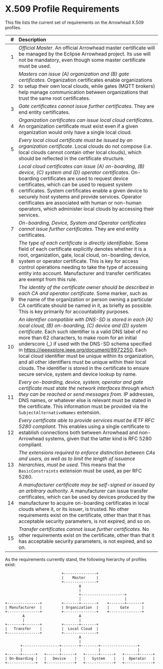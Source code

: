 # X.509 Profile Requirements

This file lists the current set of requirements on the Arrowhead X.509 profiles.

|   # | Description |
|----:|:------------|
|   1 | _Official Master_. An official Arrowhead master certificate will be managed by the Eclipse Arrowhead project. Its use will not be mandatory, even though some master certificate must be used.
|   2 | _Masters can issue (A) organization and (B) gate certificates_. Organization certificates enable organizations to setup their own local clouds, while gates (MQTT brokers) help manage communication between organizations that trust the same root certificates.
|   3 | _Gate certificates cannot issue further certificates_. They are end entity certificates.
|   4 | _Organization certificates can issue local cloud certificates_. An organization certificate must exist even if a given organization would only have a single local cloud.
|   5 | _Every local cloud certificate must be issued by an organization certificate_. Local clouds do not compose (i.e. local clouds cannot contain other local clouds), which should be reflected in the certificate structure.
|   6 | _Local cloud certificates can issue (A) on-boarding, (B) device, (C) system and (D) operator certificates_. On-boarding certificates are used to request device certificates, which can be used to request system certificates. System certificates enable a given device to securely host systems and provide services. Operator certificates are associated with human or non-human operators, which administer local clouds by accessing their services.
|   7 | _On-boarding, Device, System and Operator certificates cannot issue further certificates_. They are end entity certificates.
|   8 | _The type of each certificate is directly identifiable_. Some field of each certificate explicitly denotes whether it is a root, organization, gate, local cloud, on-boarding, device, system or operator certificate. This is key for access control operations needing to take the type of accessing entity into account. Manufacturer and transfer certificates are exempt from this rule.
|   9 | _The identity of the certificate owner should be described in each CA and operator certificate_. Some marker, such as the name of the organization or person owning a particular CA certificate should be named in it, as briefly as possible. This is key primarily for accountability purposes.
|  10 | _An identifier compatible with DNS-SD is stored in each (A) local cloud, (B) on-boarding, (C) device and (D) system certificate_. Each such identifier is a valid DNS label of no more than 62 characters, to make room for an initial underscore (_) if used with the DNS-SD schema specified in https://ieeexplore.ieee.org/document/8972250. Each local cloud identifier must be unique within its organization, and all other identifiers must be unique within their local clouds. The identifier is stored in the certificate to ensure secure service, system and device lookup by name.
|  11 | _Every on-boarding, device, system, operator and gate certificate must state the network interfaces through which they can be reached or send messages from_. IP addresses, DNS names, or whatever else is relevant must be stated in the certificate. This information must be provided via the `SubjectAlternativeNames` extension.
|  12 | _Every certificate able to provide services must be IETF RFC 5280 compliant_. This enables using a single certificate to establish connections both between Arrowhead and non-Arrowhead systems, given that the latter kind is RFC 5280 compliant.
|  13 | _The extensions required to enforce distinction between CAs and users, as well as to limit the length of issuance hierarchies, must be used_. This means that the `BasicConstraints` extension must be used, as per RFC 5280.
|  14 | _A manufacturer certificate may be self-signed or issued by an arbitrary authority._ A manufacturer can issue transfer certificates, which can be used by devices produced by the manufacturer to acquire on-boarding certificates in local clouds where it, or its issuer, is trusted. No other requirements exist on the certificate, other than that it has acceptable security parameters, is not expired, and so on.
|  15 | _Transfer certificates cannot issue further certificates_. No other requirements exist on the certificate, other than that it has acceptable security parameters, is not expired, and so on.

As the requirements currently stand, the following hierarchy of profiles exist:

```
                          +---------------+
                          |    Master     |
                          +---------------+
                                  A
                                  |
                                  +--------------------+
                                  |                    |
+---------------+         +-------+-------+    +-------+-------+ 
| Manufacturer  |         | Organization  |    |     Gate      | 
+---------------+         +---------------+    +---------------+ 
        A                         A
        |                         |
+-------+-------+         +-------+-------+
|   Transfer    |         |  Local Cloud  |
+---------------+         +---------------+
                                  A
                                  |
       +-----------------+--------+--------+-----------------+
       |                 |                 |                 | 
+------+------+   +------+------+   +------+------+   +------+------+
| On-Boarding |   |   Device    |   |   System    |   |  Operator   |
+-------------+   +-------------+   +-------------+   +-------------+
```
